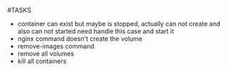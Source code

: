 #TASKS
- container can exist but maybe is stopped, actually can not create and also can not started need handle this case and start it
- nginx command doesn't create the volume
- remove-images command 
- remove all volumes
- kill all containers

